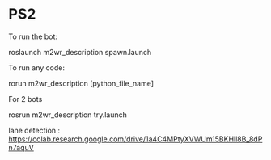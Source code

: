 # PS2

To run the bot:

roslaunch m2wr_description spawn.launch

To run any code:

rorun m2wr_description [python_file_name]

For 2 bots

rosrun m2wr_description try.launch

lane detection : https://colab.research.google.com/drive/1a4C4MPtyXVWUm15BKHll8B_8dPn7aquV
